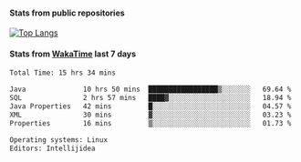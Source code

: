 #### Stats from public repositories

[![Top Langs](https://github-readme-stats.vercel.app/api/top-langs/?username=hyoghurt&layout=compact&exclude_repo=multiserver,docker_compose&langs_count=6)](https://github.com/anuraghazra/github-readme-stats)

#### Stats from [WakaTime](https://wakatime.com/@hyoghurt) last 7 days
<!--START_SECTION:waka-->

```txt
Total Time: 15 hrs 34 mins

Java              10 hrs 50 mins  █████████████████▒░░░░░░░   69.64 %
SQL               2 hrs 57 mins   ████▓░░░░░░░░░░░░░░░░░░░░   18.94 %
Java Properties   42 mins         █░░░░░░░░░░░░░░░░░░░░░░░░   04.57 %
XML               30 mins         ▓░░░░░░░░░░░░░░░░░░░░░░░░   03.23 %
Properties        16 mins         ▒░░░░░░░░░░░░░░░░░░░░░░░░   01.73 %

Operating systems: Linux
Editors: Intellijidea
```

<!--END_SECTION:waka-->
